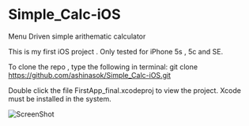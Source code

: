 # Simple_Calc-iOS
Menu Driven simple arithematic calculator

This is my first iOS project .
Only tested for iPhone 5s , 5c and SE.

To clone the repo , type the following in terminal:
git clone https://github.com/ashinasok/Simple_Calc-iOS.git

Double click the file FirstApp_final.xcodeproj to view the project.
Xcode must be installed in the system.

![ScreenShot](https://github.com/ashinasok/Simple_Calc-iOS.git/screenshots/first.jpg)
